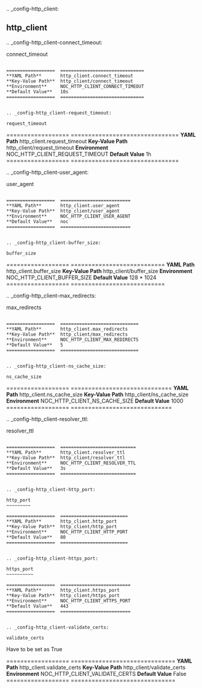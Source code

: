 .. _config-http_client:

http_client
-----------


.. _config-http_client-connect_timeout:

connect_timeout
~~~~~~~~~~~~~~~

==================  ===============================
**YAML Path**       http_client.connect_timeout
**Key-Value Path**  http_client/connect_timeout
**Environment**     NOC_HTTP_CLIENT_CONNECT_TIMEOUT
**Default Value**   10s
==================  ===============================


.. _config-http_client-request_timeout:

request_timeout
~~~~~~~~~~~~~~~

==================  ===============================
**YAML Path**       http_client.request_timeout
**Key-Value Path**  http_client/request_timeout
**Environment**     NOC_HTTP_CLIENT_REQUEST_TIMEOUT
**Default Value**   1h
==================  ===============================


.. _config-http_client-user_agent:

user_agent
~~~~~~~~~~

==================  ==========================
**YAML Path**       http_client.user_agent
**Key-Value Path**  http_client/user_agent
**Environment**     NOC_HTTP_CLIENT_USER_AGENT
**Default Value**   noc
==================  ==========================


.. _config-http_client-buffer_size:

buffer_size
~~~~~~~~~~~

==================  ===========================
**YAML Path**       http_client.buffer_size
**Key-Value Path**  http_client/buffer_size
**Environment**     NOC_HTTP_CLIENT_BUFFER_SIZE
**Default Value**   128 * 1024
==================  ===========================


.. _config-http_client-max_redirects:

max_redirects
~~~~~~~~~~~~~

==================  =============================
**YAML Path**       http_client.max_redirects
**Key-Value Path**  http_client/max_redirects
**Environment**     NOC_HTTP_CLIENT_MAX_REDIRECTS
**Default Value**   5
==================  =============================


.. _config-http_client-ns_cache_size:

ns_cache_size
~~~~~~~~~~~~~

==================  =============================
**YAML Path**       http_client.ns_cache_size
**Key-Value Path**  http_client/ns_cache_size
**Environment**     NOC_HTTP_CLIENT_NS_CACHE_SIZE
**Default Value**   1000
==================  =============================


.. _config-http_client-resolver_ttl:

resolver_ttl
~~~~~~~~~~~~

==================  ============================
**YAML Path**       http_client.resolver_ttl
**Key-Value Path**  http_client/resolver_ttl
**Environment**     NOC_HTTP_CLIENT_RESOLVER_TTL
**Default Value**   3s
==================  ============================


.. _config-http_client-http_port:

http_port
~~~~~~~~~

==================  =========================
**YAML Path**       http_client.http_port
**Key-Value Path**  http_client/http_port
**Environment**     NOC_HTTP_CLIENT_HTTP_PORT
**Default Value**   80
==================  =========================


.. _config-http_client-https_port:

https_port
~~~~~~~~~~

==================  ==========================
**YAML Path**       http_client.https_port
**Key-Value Path**  http_client/https_port
**Environment**     NOC_HTTP_CLIENT_HTTPS_PORT
**Default Value**   443
==================  ==========================


.. _config-http_client-validate_certs:

validate_certs
~~~~~~~~~~~~~~

Have to be set as True

==================  ==============================
**YAML Path**       http_client.validate_certs
**Key-Value Path**  http_client/validate_certs
**Environment**     NOC_HTTP_CLIENT_VALIDATE_CERTS
**Default Value**   False
==================  ==============================


